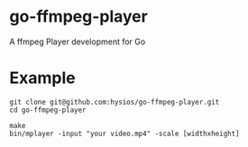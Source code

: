 # go-ffmpeg-player
A ffmpeg Player development for Go

# Example
```golang
git clone git@github.com:hysios/go-ffmpeg-player.git
cd go-ffmpeg-player

make
bin/mplayer -input "your video.mp4" -scale [widthxheight]
```
